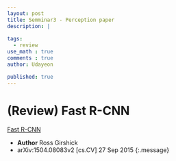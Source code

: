 ```yaml
---
layout: post
title: Semminar3 - Perception paper 
description: |
  
tags:
  - review
use_math : true
comments : true
author: Udayeon

published: true
---
```


# (Review) Fast R-CNN

[Fast R-CNN](https://arxiv.org/pdf/1504.08083.pdf)   
- **Author** Ross Girshick
- arXiv:1504.08083v2 [cs.CV] 27 Sep 2015
{:.message}

